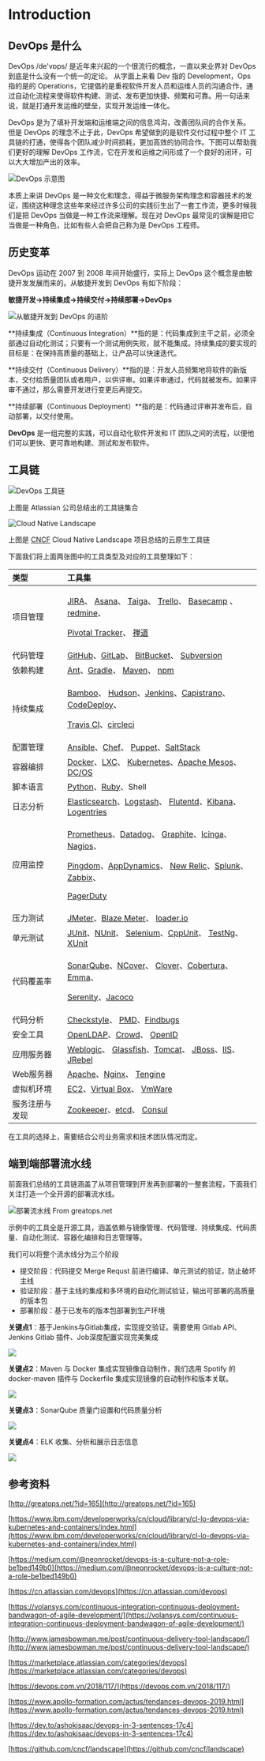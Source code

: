 # Introduction

## DevOps 是什么

DevOps /de'vɒps/ 是近年来兴起的一个很流行的概念，一直以来业界对 DevOps 到底是什么没有一个统一的定论。 从字面上来看 Dev 指的 Development，Ops 指的是的 Operations，它提倡的是重视软件开发人员和运维人员的沟通合作，通过自动化流程来使得软件构建、测试、发布更加快捷、频繁和可靠。用一句话来说，就是打通开发运维的壁垒，实现开发运维一体化。

DevOps 是为了填补开发端和运维端之间的信息鸿沟，改善团队间的合作关系。但是 DevOps 的理念不止于此，DevOps 希望做到的是软件交付过程中整个 IT 工具链的打通，使得各个团队减少时间损耗，更加高效的协同合作。下图可以帮助我们更好的理解 DevOps 工作流，它在开发和运维之间形成了一个良好的闭环，可以大大增加产出的效率。

![DevOps &#x793A;&#x610F;&#x56FE;](.gitbook/assets/devopsworkflow.png)

本质上来讲 DevOps 是一种文化和理念，得益于微服务架构理念和容器技术的发证，围绕这种理念这些年来经过许多公司的实践衍生出了一套工作流，更多时候我们是把 DevOps 当做是一种工作流来理解。现在对 DevOps 最常见的误解是把它当做是一种角色，比如有些人会把自己称为是 DevOps 工程师。

## **历史变革**

DevOps 运动在 2007 到 2008 年间开始盛行，实际上 DevOps 这个概念是由敏捷开发发展而来的。从敏捷开发到 DevOps 有如下阶段：

 **敏捷开发-&gt;持续集成-&gt;持续交付-&gt;持续部署-&gt;DevOps**

![&#x4ECE;&#x654F;&#x6377;&#x5F00;&#x53D1;&#x5230; DevOps &#x7684;&#x8FDB;&#x9636;](.gitbook/assets/devopshistroys.png)

**持续集成（Continuous Integration）**指的是：代码集成到主干之前，必须全部通过自动化测试；只要有一个测试用例失败，就不能集成。持续集成的要实现的目标是：在保持高质量的基础上，让产品可以快速迭代。

**持续交付（Continuous Delivery）**指的是：开发人员频繁地将软件的新版本，交付给质量团队或者用户，以供评审。如果评审通过，代码就被发布。如果评审不通过，那么需要开发进行变更后再提交。

**持续部署（Continuous Deployment）**指的是：代码通过评审并发布后，自动部署，以交付使用。

**DevOps** 是一组完整的实践，可以自动化软件开发和 IT 团队之间的流程，以便他们可以更快、更可靠地构建、测试和发布软件。

## 工具链

![DevOps &#x5DE5;&#x5177;&#x94FE;](.gitbook/assets/devops-apps.png)

上图是 Atlassian 公司总结出的工具链集合

![Cloud Native Landscape](.gitbook/assets/cloudnativelandscape.png)

 上图是 [CNCF](https://www.cncf.io/) Cloud Native Landscape 项目总结的云原生工具链

下面我们将上面两张图中的工具类型及对应的工具整理如下：

<table>
  <thead>
    <tr>
      <th style="text-align:left">&#x7C7B;&#x578B;</th>
      <th style="text-align:left">&#x5DE5;&#x5177;&#x96C6;</th>
    </tr>
  </thead>
  <tbody>
    <tr>
      <td style="text-align:left">&#x9879;&#x76EE;&#x7BA1;&#x7406;</td>
      <td style="text-align:left">
        <p><a href="https://www.atlassian.com/software/jira">JIRA</a>&#x3001; <a href="https://asana.com">Asana</a>&#x3001;
          <a
          href="https://taiga.io">Taiga</a>&#x3001; <a href="https://trello.com">Trello</a>&#x3001; <a href="https://basecamp.com">Basecamp</a> &#x3001;
            <a
            href="http://www.redmine.org">redmine</a>&#x3001;</p>
        <p><a href="https://pivotal.io/">Pivotal Tracker</a>&#x3001; <a href="https://www.zentao.net/">&#x7985;&#x9053;</a>
        </p>
      </td>
    </tr>
    <tr>
      <td style="text-align:left">&#x4EE3;&#x7801;&#x7BA1;&#x7406;</td>
      <td style="text-align:left"><a href="https://github.com">GitHub</a>&#x3001;<a href="https://about.gitlab.com">GitLab</a>&#x3001;
        <a
        href="https://bitbucket.org">BitBucket</a>&#x3001; <a href="http://subversion.apache.org">Subversion</a>
      </td>
    </tr>
    <tr>
      <td style="text-align:left">&#x4F9D;&#x8D56;&#x6784;&#x5EFA;</td>
      <td style="text-align:left"><a href="http://ant.apache.org">Ant</a>&#x3001;<a href="https://gradle.org/">Gradle</a>&#x3001;
        <a
        href="http://maven.apache.org/">Maven</a>&#x3001; <a href="https://www.npmjs.com/">npm</a>
      </td>
    </tr>
    <tr>
      <td style="text-align:left">&#x6301;&#x7EED;&#x96C6;&#x6210;</td>
      <td style="text-align:left">
        <p><a href="https://www.atlassian.com/software/bamboo">Bamboo</a>&#x3001;
          <a
          href="http://hudson-ci.org/">Hudson</a>&#x3001;<a href="https://jenkins.io">Jenkins</a>&#x3001;<a href="https://capistranorb.com/">Capistrano</a>&#x3001;
            <a
            href="https://aws.amazon.com/cn/codedeploy/">CodeDeploy</a>&#x3001;</p>
        <p><a href="https://www.travis-ci.org/">Travis CI</a>&#x3001;<a href="https://circleci.com/">circleci</a>
        </p>
      </td>
    </tr>
    <tr>
      <td style="text-align:left">&#x914D;&#x7F6E;&#x7BA1;&#x7406;</td>
      <td style="text-align:left"><a href="https://www.ansible.com/">Ansible</a>&#x3001;<a href="https://www.chef.io/">Chef</a>&#x3001;
        <a
        href="https://puppet.com/">Puppet</a>&#x3001;<a href="https://www.saltstack.com/">SaltStack</a>
      </td>
    </tr>
    <tr>
      <td style="text-align:left">&#x5BB9;&#x5668;&#x7F16;&#x6392;</td>
      <td style="text-align:left"><a href="www.docker.com/">Docker</a>&#x3001;<a href="https://linuxcontainers.org/">LXC</a>&#x3001;
        <a
        href="https://kubernetes.io/">Kubernetes</a>&#x3001;<a href="http://mesos.apache.org">Apache Mesos</a>&#x3001;
          <a
          href="https://mesosphere.com">DC/OS</a>
      </td>
    </tr>
    <tr>
      <td style="text-align:left">&#x811A;&#x672C;&#x8BED;&#x8A00;</td>
      <td style="text-align:left"><a href="https://www.python.org/">Python</a>&#x3001;<a href="www.ruby-lang.org">Ruby</a>&#x3001;Shell</td>
    </tr>
    <tr>
      <td style="text-align:left">&#x65E5;&#x5FD7;&#x5206;&#x6790;</td>
      <td style="text-align:left"><a href="https://www.elastic.co">Elasticsearch</a>&#x3001;<a href="https://www.elastic.co/cn/products/logstash">Logstash</a>&#x3001;
        <a
        href="https://www.fluentd.org/">Flutentd</a>&#x3001;<a href="https://www.elastic.co/cn/products/kibana">Kibana</a>&#x3001;
          <a
          href="https://logentries.com/">Logentries</a>
      </td>
    </tr>
    <tr>
      <td style="text-align:left">&#x5E94;&#x7528;&#x76D1;&#x63A7;</td>
      <td style="text-align:left">
        <p><a href="https://prometheus.io">Prometheus</a>&#x3001;<a href="https://www.datadoghq.com">Datadog</a>&#x3001;
          <a
          href="https://graphite.readthedocs.io">Graphite</a>&#x3001;<a href="https://icinga.com/">Icinga</a>&#x3001;
            <a
            href="https://www.nagios.org">Nagios</a>&#x3001;</p>
        <p><a href="https://www.pingdom.com/">Pingdom</a>&#x3001;<a href="https://www.appdynamics.com/">AppDynamics</a>&#x3001;
          <a
          href="https://newrelic.com">New Relic</a>&#x3001;<a href="https://www.splunk.com/">Splunk</a>&#x3001;
            <a
            href="https://www.zabbix.com/">Zabbix</a>&#x3001;</p>
        <p><a href="https://www.pagerduty.com/">PagerDuty</a>
        </p>
      </td>
    </tr>
    <tr>
      <td style="text-align:left">&#x538B;&#x529B;&#x6D4B;&#x8BD5;</td>
      <td style="text-align:left"><a href="https://jmeter.apache.org">JMeter</a>&#x3001;<a href="https://www.blazemeter.com/">Blaze Meter</a>&#x3001;
        <a
        href="https://loader.io/">loader.io</a>
      </td>
    </tr>
    <tr>
      <td style="text-align:left">&#x5355;&#x5143;&#x6D4B;&#x8BD5;</td>
      <td style="text-align:left"><a href="https://junit.org/">JUnit</a>&#x3001;<a href="https://nunit.org/">NUnit</a>&#x3001;
        <a
        href="https://www.seleniumhq.org/">Selenium</a>&#x3001;<a href="https://sourceforge.net/projects/cppunit/">CppUnit</a>&#x3001;
          <a
          href="https://testng.org/">TestNg</a>&#x3001;<a href="https://xunit.net/">XUnit</a>
      </td>
    </tr>
    <tr>
      <td style="text-align:left">&#x4EE3;&#x7801;&#x8986;&#x76D6;&#x7387;</td>
      <td style="text-align:left">
        <p><a href="https://www.sonarqube.org/">SonarQube</a>&#x3001;<a href="http://www.ncover.com/">NCover</a>&#x3001;
          <a
          href="https://www.atlassian.com/software/clover">Clover</a>&#x3001;<a href="https://sourceforge.net/projects/cobertura/">Cobertura</a>&#x3001;
            <a
            href="http://sourceforge.net/projects/emma/files/emma-testing/">Emma</a>&#x3001;</p>
        <p><a href="http://www.thucydides.info/#/">Serenity</a>&#x3001;<a href="https://www.eclemma.org/jacoco/trunk/doc/index.html">Jacoco</a>
        </p>
      </td>
    </tr>
    <tr>
      <td style="text-align:left">&#x4EE3;&#x7801;&#x5206;&#x6790;</td>
      <td style="text-align:left"><a href="http://checkstyle.sourceforge.net/">Checkstyle</a>&#x3001;
        <a
        href="https://pmd.github.io/">PMD</a>&#x3001;<a href="http://findbugs.sourceforge.net/">Findbugs</a>
      </td>
    </tr>
    <tr>
      <td style="text-align:left">&#x5B89;&#x5168;&#x5DE5;&#x5177;</td>
      <td style="text-align:left"><a href="http://www.openldap.org/">OpenLDAP</a>&#x3001;<a href="https://www.atlassian.com/software/crowd">Crowd</a>&#x3001;
        <a
        href="https://openid.net/">OpenID</a>
      </td>
    </tr>
    <tr>
      <td style="text-align:left">&#x5E94;&#x7528;&#x670D;&#x52A1;&#x5668;</td>
      <td style="text-align:left"><a href="https://www.oracle.com/middleware/technologies/weblogic.html">Weblogic</a>&#x3001;
        <a
        href="https://javaee.github.io/glassfish/">Glassfish</a>&#x3001;<a href="http://tomcat.apache.org/">Tomcat</a>&#x3001;
          <a
          href="https://www.jboss.org/">JBoss</a>&#x3001;<a href="https://www.iis.net/">IIS</a>&#x3001;<a href="https://jrebel.com/">JRebel</a>
      </td>
    </tr>
    <tr>
      <td style="text-align:left">Web&#x670D;&#x52A1;&#x5668;</td>
      <td style="text-align:left"><a href="http://httpd.apache.org/">Apache</a>&#x3001;<a href="http://nginx.org/">Nginx</a>&#x3001;
        <a
        href="http://tengine.taobao.org/">Tengine</a>
      </td>
    </tr>
    <tr>
      <td style="text-align:left">&#x865A;&#x62DF;&#x673A;&#x73AF;&#x5883;</td>
      <td style="text-align:left"><a href="https://www.amazonaws.cn/en/ec2/">EC2</a>&#x3001;<a href="https://www.virtualbox.org/">Virtual Box</a>&#x3001;
        <a
        href="https://www.vmware.com/">VmWare</a>
      </td>
    </tr>
    <tr>
      <td style="text-align:left">&#x670D;&#x52A1;&#x6CE8;&#x518C;&#x4E0E;&#x53D1;&#x73B0;</td>
      <td style="text-align:left"><a href="https://zookeeper.apache.org/">Zookeeper</a>&#x3001;<a href="https://etcd.io/">etcd</a>&#x3001;
        <a
        href="https://www.consul.io/">Consul</a>
      </td>
    </tr>
  </tbody>
</table>在工具的选择上，需要结合公司业务需求和技术团队情况而定。

## 端到端部署流水线

前面我们总结的工具链涵盖了从项目管理到开发再到部署的一整套流程，下面我们关注打造一个全开源的部署流水线。

![&#x90E8;&#x7F72;&#x6D41;&#x6C34;&#x7EBF; From greatops.net](.gitbook/assets/deploy-pipeline.jpg)

示例中的工具全是开源工具，涵盖依赖与镜像管理、代码管理、持续集成、代码质量、自动化测试、容器化编排和日志管理等。

我们可以将整个流水线分为三个阶段

* 提交阶段：代码提交 Merge Requst 前进行编译、单元测试的验证，防止破坏主线
* 验证阶段：基于主线的集成和多环境的自动化测试验证，输出可部署的高质量的版本包
* 部署阶段：基于已发布的版本包部署到生产环境

 **关键点1**：基于Jenkins与Gitlab集成，实现提交验证。需要使用 Gitlab API、Jenkins Gitlab 插件、Job深度配置实现完美集成

![](.gitbook/assets/key-point-1.png)

 **关键点2**：Maven 与 Docker 集成实现镜像自动制作，我们选用 Spotify 的 docker-maven 插件与 Dockerfile 集成实现镜像的自动制作和版本关联。

![](.gitbook/assets/ke-point-2.jpeg)

 **关键点3**：SonarQube 质量门设置和代码质量分析

![](.gitbook/assets/key-point-3.jpeg)

 **关键点4**：ELK 收集、分析和展示日志信息

![](.gitbook/assets/key-point-4.jpeg)

## 参考资料

[http://greatops.net/?id=165](http://greatops.net/?id=165)

[https://www.ibm.com/developerworks/cn/cloud/library/cl-lo-devops-via-kubernetes-and-containers/index.html](https://www.ibm.com/developerworks/cn/cloud/library/cl-lo-devops-via-kubernetes-and-containers/index.html)

[https://medium.com/@neonrocket/devops-is-a-culture-not-a-role-be1bed149b0](https://medium.com/@neonrocket/devops-is-a-culture-not-a-role-be1bed149b0)

[https://cn.atlassian.com/devops](https://cn.atlassian.com/devops)

[https://volansys.com/continuous-integration-continuous-deployment-bandwagon-of-agile-development/](https://volansys.com/continuous-integration-continuous-deployment-bandwagon-of-agile-development/)

[http://www.jamesbowman.me/post/continuous-delivery-tool-landscape/](http://www.jamesbowman.me/post/continuous-delivery-tool-landscape/)

[https://marketplace.atlassian.com/categories/devops](https://marketplace.atlassian.com/categories/devops)

[https://devops.com.vn/2018/117/](https://devops.com.vn/2018/117/)

[https://www.apollo-formation.com/actus/tendances-devops-2019.html](https://www.apollo-formation.com/actus/tendances-devops-2019.html)

[https://dev.to/ashokisaac/devops-in-3-sentences-17c4](https://dev.to/ashokisaac/devops-in-3-sentences-17c4)

[https://github.com/cncf/landscape](https://github.com/cncf/landscape)

